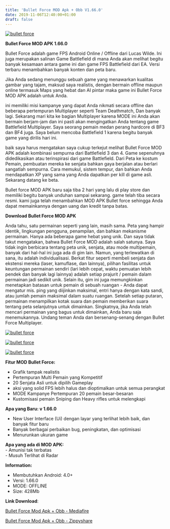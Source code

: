 ```yaml
---
title: 'Bullet Force MOD Apk + Obb V1.66.0'
date: 2019-11-06T12:40:00+01:00
draft: false
---
```


[![bullet force](https://1.bp.blogspot.com/-gyE2_xBMPDI/XcKulLM9GjI/AAAAAAAAAnk/DTxFTyeXUAEFeOAeUet0CdbukGkELUFyQCLcBGAsYHQ/s320/bullet-force-apk-mod-picsay.jpg "bullet force")](https://1.bp.blogspot.com/-gyE2_xBMPDI/XcKulLM9GjI/AAAAAAAAAnk/DTxFTyeXUAEFeOAeUet0CdbukGkELUFyQCLcBGAsYHQ/s1600/bullet-force-apk-mod-picsay.jpg)

**Bullet Force MOD APK 1.66.0**  
  
Bullet Force adalah game FPS Android Online / Offline dari Lucas Wilde. Ini juga merupakan salinan Game Battlefield di mana Anda akan melihat begitu banyak kesamaan antara game ini dan game FPS Battlefield dari EA. Versi terbaru menambahkan banyak konten dan peta baru.  
  
Jika Anda sedang menunggu sebuah game yang menawarkan kualitas gambar yang tajam, maksud saya realistis, dengan bermain offline maupun online termasuk Maps yang hebat dan AI pintar maka game ini Bullet Force MOD APK adalah untuk Anda.  
  
ini memiliki misi kampanye yang dapat Anda nikmati secara offline dan beberapa pertempuran Multiplayer seperti Team Deathmatch, Dan banyak lagi. Sekarang mari kita ke bagian Multiplayer karena MODE ini Anda akan bermain berjam-jam dan ini pasti akan mengingatkan Anda tentang game Battlefield Multiplayer. Saya seorang pemain medan perang hardcore di BF3 dan BF4 juga. Saya belum mencoba Battlefield 1 karena begitu banyak game yang dirilis hari ini.  
  
baik saya harus mengatakan saya cukup terkejut melihat Bullet Force MOD APK adalah kombinasi sempurna dari Battlefield 3 dan 4. Game sepenuhnya didedikasikan atau terinspirasi dari game Battlefield. Dari Peta ke kostum Pemain, pembuatan mereka ke senjata bahkan gaya berjalan atau berlari sangatlah sempurna. Cara memukul, sistem tempur, dan bahkan Anda mendapatkan XP yang sama yang Anda dapatkan per kill di game asli. Sekarang datang ke beta.  
  
Bullet force MOD APK baru saja tiba 2 hari yang lalu di play store dan memiliki begitu banyak unduhan sampai sekarang. game telah tiba secara resmi. kami juga telah menambahkan MOD APK Bullet force sehingga Anda dapat memainkannya dengan uang dan kredit tanpa batas.  
  
**Download Bullet Force MOD APK**  
  
Anda tahu, satu permainan seperti yang lain, masih sama. Peta yang hampir identik, lingkungan pengguna, penampilan, dan bahkan mekanisme permainan. Hanya ada beberapa game hebat yang unik. Dan saya tidak takut mengatakan, bahwa Bullet Force MOD adalah salah satunya. Saya tidak ingin berbicara tentang peta unik, senjata, atau mode multipemain, banyak dari hal-hal ini juga ada di gim lain. Namun, yang terlewatkan di sana, itu adalah individualisasi. Berkat fitur seperti membeli senjata dan ekstensi mereka (laser, kamuflase, dan lainnya), pilihan fasilitas untuk keuntungan permainan sendiri (lari lebih cepat, waktu pemuatan lebih pendek dan banyak lagi lainnya) adalah setiap prajurit / pemain dalam permainan jadi sedikit unik. Selain itu, gim ini juga memungkinkan menetapkan batasan untuk pemain di sebuah ruangan - Anda dapat mengatur mis. ping yang diijinkan maksimal, entri hanya dengan kata sandi, atau jumlah pemain maksimal dalam suatu ruangan. Setelah setiap putaran, permainan menampilkan kotak suara dan pemain memberikan suara tentang peta selanjutnya untuk dimainkan. Singkatnya, jika Anda telah mencari permainan yang bagus untuk dimainkan, Anda baru saja menemukannya. Undang teman Anda dan bersenang-senang dengan Bullet Force Multiplayer.  
  

[![](https://1.bp.blogspot.com/-JK4sDjuS-bI/XcKvfBmItbI/AAAAAAAAAn4/7gMYzxudxJgpEWJvRx3uw6w2dn2DuAXXwCLcBGAsYHQ/s320/bullet-force-apk-mod-1-picsay.png "bullet force")](https://1.bp.blogspot.com/-JK4sDjuS-bI/XcKvfBmItbI/AAAAAAAAAn4/7gMYzxudxJgpEWJvRx3uw6w2dn2DuAXXwCLcBGAsYHQ/s1600/bullet-force-apk-mod-1-picsay.png)

  

[![](https://1.bp.blogspot.com/-uBlkCVtiC24/XcKvNodRBvI/AAAAAAAAAn0/lk_t_rSKOQox0-3DgHXmXzvb8hlLgEuAwCEwYBhgL/s320/bullet-force-unlimited-money-maps-picsay.png "bullet force")](https://1.bp.blogspot.com/-uBlkCVtiC24/XcKvNodRBvI/AAAAAAAAAn0/lk_t_rSKOQox0-3DgHXmXzvb8hlLgEuAwCEwYBhgL/s1600/bullet-force-unlimited-money-maps-picsay.png)

  

[![](https://1.bp.blogspot.com/-r1fOAeA9LpE/XcKvU73DAiI/AAAAAAAAAn8/QO1qfrvW5EgOETDTdsdkfRojpaZnQF-KQCEwYBhgL/s320/bullet-force-hack-apk-android-picsay.png "bullet force")](https://1.bp.blogspot.com/-r1fOAeA9LpE/XcKvU73DAiI/AAAAAAAAAn8/QO1qfrvW5EgOETDTdsdkfRojpaZnQF-KQCEwYBhgL/s1600/bullet-force-hack-apk-android-picsay.png)

  

  
  
**Fitur MOD Bullet Force:**  
  

*   Grafik tampak realistis
*   Pertempuran Multi Pemain yang Kompetitif
*   20 Senjata Asli untuk dipilih Gameplay
*   aksi yang solid FPS lebih halus dan dioptimalkan untuk semua perangkat
*   MODE Kampanye Pertempuran 20 pemain besar-besaran
*   Kustomisasi pemain Sniping dan Heavy rifles untuk melengkapi

  
  
**Apa yang Baru: v 1.66.0**  
  

*   New User Interface (Ui) dengan layar yang terlihat lebih baik, dan banyak fitur baru
*   Banyak berbagai perbaikan bug, peningkatan, dan optimisasi
*   Menurunkan ukuran game

  
  
**Apa yang ada di MOD APK:**  
\- Amunisi tak terbatas  
\- Musuh Terlihat di Radar  
  
**Information:**  
  

*   Membutuhkan Android: 4.0+
*   Versi: 1.66.0
*   MODE: OFFLINE
*   Size: 428Mb

**Link Download**:

  

[Bullet Force Mod Apk + Obb - Mediafire](https://safeku.com/tZyfxkyQ)

  

[Bullet Force Mod Apk + Obb - Zippyshare](https://safeku.com/xYBIj)